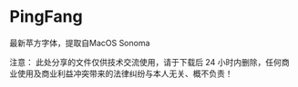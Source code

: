 # PingFang
最新苹方字体，提取自MacOS Sonoma

注意：
此处分享的文件仅供技术交流使用，请于下载后 24 小时内删除，任何商业使用及商业利益冲突带来的法律纠纷与本人无关、概不负责！
